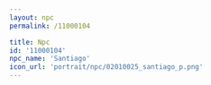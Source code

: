 ```yaml
---
layout: npc
permalink: /11000104

title: Npc
id: '11000104'
npc_name: 'Santiago'
icon_url: 'portrait/npc/02010025_santiago_p.png'
---
```

